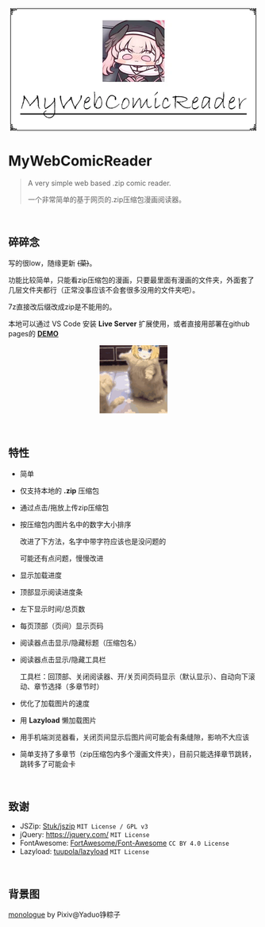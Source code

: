 <div align="center"><img src="./docs/banner.webp"/></div>

# MyWebComicReader

> A very simple web based .zip comic reader.
>
> 一个非常简单的基于网页的.zip压缩包漫画阅读器。

​    

## 碎碎念

写的很low，随缘更新  ~~(菜)~~。

功能比较简单，只能看zip压缩包的漫画，只要最里面有漫画的文件夹，外面套了几层文件夹都行（正常没事应该不会套很多没用的文件夹吧）。

7z直接改后缀改成zip是不能用的。

本地可以通过 VS Code 安装 **Live Server** 扩展使用，或者直接用部署在github pages的 [**DEMO**](https://monsterhhe.github.io/MyWebComicReader)

<div align="center"><img src="./docs/serena.gif"/></div>

​    

## 特性

- 简单

- 仅支持本地的 **.zip** 压缩包

- 通过点击/拖放上传zip压缩包

- 按压缩包内图片名中的数字大小排序

  改进了下方法，名字中带字符应该也是没问题的

  可能还有点问题，慢慢改进

- 显示加载进度

- 顶部显示阅读进度条

- 左下显示时间/总页数

- 每页顶部（页间）显示页码

- 阅读器点击显示/隐藏标题（压缩包名）

- 阅读器点击显示/隐藏工具栏

  工具栏：回顶部、关闭阅读器、开/关页间页码显示（默认显示）、自动向下滚动、章节选择（多章节时）

- 优化了加载图片的速度

- 用 **Lazyload** 懒加载图片

- 用手机端浏览器看，关闭页间显示后图片间可能会有条缝隙，影响不大应该

- 简单支持了多章节（zip压缩包内多个漫画文件夹），目前只能选择章节跳转，跳转多了可能会卡

​    

## 致谢

- JSZip: [Stuk/jszip](https://github.com/Stuk/jszip) `MIT License / GPL v3`
- jQuery: https://jquery.com/ `MIT License`
- FontAwesome: [FortAwesome/Font-Awesome](https://github.com/FortAwesome/Font-Awesome) `CC BY 4.0 License`
- Lazyload: [tuupola/lazyload](https://github.com/tuupola/lazyload) `MIT License`

​    

## 背景图

[monologue](https://www.pixiv.net/artworks/75685593) by Pixiv@Yaduo铮粽子
